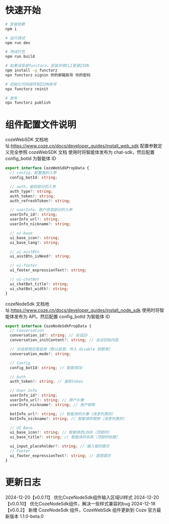 # 快速开始

```bash
# 安装依赖
npm i

# 运行调试
npm run dev

# 测试打包
npm run build

# 如果没安装functorz，安装并用CLI登录ZION
npm install -g functorz
npx functorz signin 你的邮箱账号 你的密码

# 初始化代码组件到ZION账号
npx functorz reinit

# 发布
npx functorz publish

```

# 组件配置文件说明

cozeWebSDK 文档地址:https://www.coze.cn/docs/developer_guides/install_web_sdk
配置参数定义完全参照 cozeWebSDK 文档
使用时将智能体发布为 chat-sdk，然后配置 config_botId 为智能体 ID

```ts
export interface CozeWebSdkPropData {
  // config，配置类的入参
  config_botId: string;

  // auth，鉴权部分的入参
  auth_type?: string;
  auth_token?: string;
  auth_refreshToken?: string;

  // userInfo，用户信息部分的入参
  userInfo_id?: string;
  userInfo_url?: string;
  userInfo_nickname?: string;

  // ui-base
  ui_base_icon?: string;
  ui_base_lang?: string;

  // ui-asstBtn
  ui_asstBtn_isNeed?: string;

  // ui-footer
  ui_footer_expressionText?: string;

  // ui-chatBot
  ui_chatBot_title?: string;
  ui_chatBot_width?: string;
}
```

cozeNodeSdk 文档地址:https://www.coze.cn/docs/developer_guides/install_node_sdk
使用时将智能体发布为 API，然后配置 config_botId 为智能体 ID

```ts
export interface CozeNodeSdkPropData {
  // Conversation
  conversation_id?: string; // 会话ID
  conversation_initContent?: string; // 会话初始内容

  // 对话禁用还是启用（默认启用，传入 disable 则禁用）
  conversation_mode?: string;

  // Config
  config_botId: string; // 智能体ID

  // Auth
  auth_token?: string; // 鉴权token

  // User Info
  userInfo_id?: string;
  userInfo_url?: string; // 用户头像
  userInfo_nickname?: string; // 用户昵称

  botInfo_url?: string; // 智能体的头像（消息列表的）
  botInfo_nickname?: string; // 智能体的昵称（消息列表的）

  // UI Base
  ui_base_icon?: string; // 智能体的LOGO（顶部的）
  ui_base_title?: string; // 智能体的名称（顶部的标题）

  ui_input_placeholder?: string; // 输入框的提示
  // Footer
  ui_footer_expressionText?: string; // 底部提示
}
```

# 更新日志
2024-12-20【v0.0.11】 优化CozeNodeSdk组件输入区域UI样式
2024-12-20【v0.0.10】 优化CozeNodeSdk组件，解决一些样式兼容的bug
2024-12-18【v0.0.2】 新增 CozeNodeSdk 组件，CozeWebSdk 组件更新到 Coze 官方最新版本 1.1.0-beta.0
